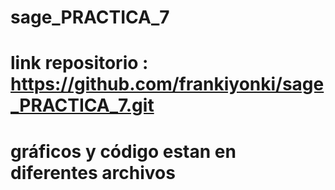 # sage_PRACTICA_7
# link repositorio : https://github.com/frankiyonki/sage_PRACTICA_7.git
# gráficos y código estan en diferentes archivos
